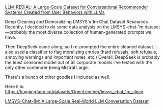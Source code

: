 [LLM-REDIAL: A Large-Scale Dataset for Conversational Recommender
Systems Created from User Behaviors with LLMs](https://aclanthology.org/2024.findings-acl.529.pdf)

Deep Cleaning and Demoralizing LMSYS's 1m Chat Dataset
Resources
Recently, I decided to do some data analysis on the LMSYS-chat-1m dataset—probably the most diverse collection of human-generated prompts we have.

Then DeepSeek came along, so I re-prompted the entire cleaned dataset. I also used a classifier to flag moralizing entries (hard refusals, soft refusals, annoying warnings and important notes, etc.) Overall, DeepSeek is probably the least censored model out of all corporate models I've tested with the only other contender being Mistral Large.

There's a bunch of other goodies I included as well.

Here it is: https://huggingface.co/datasets/OpenLeecher/lmsys_chat_1m_clean


[LMSYS-Chat-1M: A Large-Scale Real-World LLM Conversation Dataset](https://arxiv.org/abs/2309.11998)